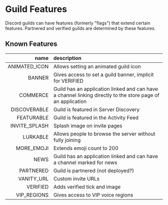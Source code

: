 # Guild Features
Discord guilds can have features (formerly "flags") that extend certain features.
Partnered and verified guilds are determined by these features.

## Known Features
| name | description |
| --: | :-- |
| ANIMATED\_ICON | Allows setting an animated guild icon |
| BANNER | Gives access to set a guild banner, implicit for VERIFIED |
| COMMERCE | Guild has an application linked and can have a channel linking directly to the store page of an application |
| DISCOVERABLE | Guild is featured in Server Discovery |
| FEATURABLE | Guild is featured in the Activity Feed |
| INVITE\_SPLASH | Splash image on invite pages |
| LURKABLE | Allows people to browse the server without fully joining |
| MORE\_EMOJI | Extends emoji count to 200 |
| NEWS | Guild has an application linked and can have a channel marked for news |
| PARTNERED | Guild is partnered (not deployed?) |
| VANITY\_URL | Custom invite URLs |
| VERIFIED | Adds verified tick and image |
| VIP\_REGIONS | Gives access to VIP voice regions |
